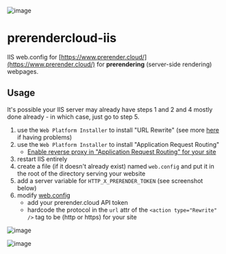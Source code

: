![image](https://cloud.githubusercontent.com/assets/22159102/21554484/9d542f5a-cdc4-11e6-8c4c-7730a9e9e2d1.png)

# prerendercloud-iis

IIS web.config for [https://www.prerender.cloud/](https://www.prerender.cloud/) for **prerendering** (server-side rendering) webpages.

## Usage

It's possible your IIS server may already have steps 1 and 2 and 4 mostly done already - in which case, just go to step 5.

1. use the `Web Platform Installer` to install "URL Rewrite" (see more [here](https://stackoverflow.com/questions/25997830/how-can-i-enable-url-rewrite-module-in-iis-8-5-in-server-2012) if having problems)
2. use the `Web Platform Installer` to install "Application Request Routing"
    * [Enable reverse proxy in "Application Request Routing" for your site](https://weblogs.asp.net/owscott/creating-a-reverse-proxy-with-url-rewrite-for-iis)
3. restart IIS entirely
4. create a file (if it doesn't already exist) named `web.config` and put it in the root of the directory serving your website
5. add a server variable for `HTTP_X_PRERENDER_TOKEN` (see screenshot below)
6. modify [web.config](./web.config)
    * add your prerender.cloud API token
    * hardcode the protocol in the `url` attr of the `<action type="Rewrite" />` tag to be (http or https) for your site

![image](https://user-images.githubusercontent.com/22159102/51094611-89651f00-177c-11e9-820c-a9fc22c045fa.png)


![image](https://user-images.githubusercontent.com/22159102/51094580-4e62eb80-177c-11e9-9be5-c7dbf906ade3.png)


